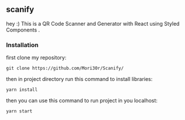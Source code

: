 
## **scanify**

hey :) This is a QR Code Scanner and Generator with React using Styled Components .

### **Installation**

first clone my repository:
```
git clone https://github.com/Mori30r/Scanify/
```
then in project directory run this command to install libraries:
```
yarn install
```
then you can use this command to run project in you localhost:
```
yarn start
```